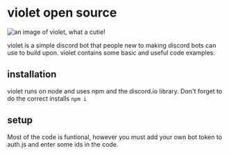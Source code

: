 # violet open source
![an image of violet, what a cutie!](https://raw.githubusercontent.com/janicescm/Violet-Open-Source/master/violetbot.png)

violet is a simple discord bot that people new to making discord bots can use to build upon. violet contains some basic and useful code examples.

## installation
violet runs on node and uses npm and the discord.io library. Don't forget to do the correct installs ```npm i```

## setup
Most of the code is funtional, however you must add your own bot token to auth.js and enter some ids in the code.

